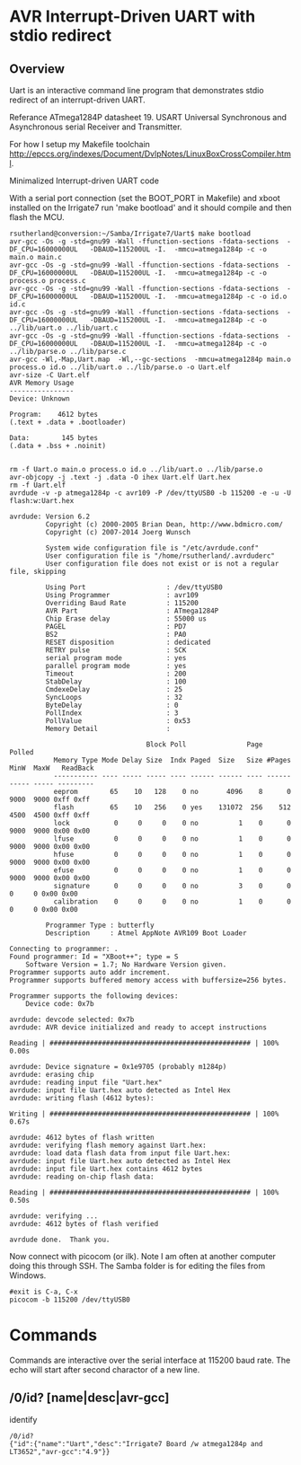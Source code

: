 # AVR  Interrupt-Driven UART with stdio redirect

## Overview

Uart is an interactive command line program that demonstrates stdio redirect of an interrupt-driven UART. 

Referance ATmega1284P datasheet 19. USART Universal Synchronous and Asynchronous serial Receiver and Transmitter.

For how I setup my Makefile toolchain <http://epccs.org/indexes/Document/DvlpNotes/LinuxBoxCrossCompiler.html>.

Minimalized Interrupt-driven UART code

With a serial port connection (set the BOOT_PORT in Makefile) and xboot installed on the Irrigate7 run 'make bootload' and it should compile and then flash the MCU.

``` 
rsutherland@conversion:~/Samba/Irrigate7/Uart$ make bootload
avr-gcc -Os -g -std=gnu99 -Wall -ffunction-sections -fdata-sections  -DF_CPU=16000000UL   -DBAUD=115200UL -I.  -mmcu=atmega1284p -c -o main.o main.c
avr-gcc -Os -g -std=gnu99 -Wall -ffunction-sections -fdata-sections  -DF_CPU=16000000UL   -DBAUD=115200UL -I.  -mmcu=atmega1284p -c -o process.o process.c
avr-gcc -Os -g -std=gnu99 -Wall -ffunction-sections -fdata-sections  -DF_CPU=16000000UL   -DBAUD=115200UL -I.  -mmcu=atmega1284p -c -o id.o id.c
avr-gcc -Os -g -std=gnu99 -Wall -ffunction-sections -fdata-sections  -DF_CPU=16000000UL   -DBAUD=115200UL -I.  -mmcu=atmega1284p -c -o ../lib/uart.o ../lib/uart.c
avr-gcc -Os -g -std=gnu99 -Wall -ffunction-sections -fdata-sections  -DF_CPU=16000000UL   -DBAUD=115200UL -I.  -mmcu=atmega1284p -c -o ../lib/parse.o ../lib/parse.c
avr-gcc -Wl,-Map,Uart.map  -Wl,--gc-sections  -mmcu=atmega1284p main.o process.o id.o ../lib/uart.o ../lib/parse.o -o Uart.elf
avr-size -C Uart.elf
AVR Memory Usage
----------------
Device: Unknown

Program:    4612 bytes
(.text + .data + .bootloader)

Data:        145 bytes
(.data + .bss + .noinit)


rm -f Uart.o main.o process.o id.o ../lib/uart.o ../lib/parse.o
avr-objcopy -j .text -j .data -O ihex Uart.elf Uart.hex
rm -f Uart.elf
avrdude -v -p atmega1284p -c avr109 -P /dev/ttyUSB0 -b 115200 -e -u -U flash:w:Uart.hex

avrdude: Version 6.2
         Copyright (c) 2000-2005 Brian Dean, http://www.bdmicro.com/
         Copyright (c) 2007-2014 Joerg Wunsch

         System wide configuration file is "/etc/avrdude.conf"
         User configuration file is "/home/rsutherland/.avrduderc"
         User configuration file does not exist or is not a regular file, skipping

         Using Port                    : /dev/ttyUSB0
         Using Programmer              : avr109
         Overriding Baud Rate          : 115200
         AVR Part                      : ATmega1284P
         Chip Erase delay              : 55000 us
         PAGEL                         : PD7
         BS2                           : PA0
         RESET disposition             : dedicated
         RETRY pulse                   : SCK
         serial program mode           : yes
         parallel program mode         : yes
         Timeout                       : 200
         StabDelay                     : 100
         CmdexeDelay                   : 25
         SyncLoops                     : 32
         ByteDelay                     : 0
         PollIndex                     : 3
         PollValue                     : 0x53
         Memory Detail                 :

                                  Block Poll               Page                       Polled
           Memory Type Mode Delay Size  Indx Paged  Size   Size #Pages MinW  MaxW   ReadBack
           ----------- ---- ----- ----- ---- ------ ------ ---- ------ ----- ----- ---------
           eeprom        65    10   128    0 no       4096    8      0  9000  9000 0xff 0xff
           flash         65    10   256    0 yes    131072  256    512  4500  4500 0xff 0xff
           lock           0     0     0    0 no          1    0      0  9000  9000 0x00 0x00
           lfuse          0     0     0    0 no          1    0      0  9000  9000 0x00 0x00
           hfuse          0     0     0    0 no          1    0      0  9000  9000 0x00 0x00
           efuse          0     0     0    0 no          1    0      0  9000  9000 0x00 0x00
           signature      0     0     0    0 no          3    0      0     0     0 0x00 0x00
           calibration    0     0     0    0 no          1    0      0     0     0 0x00 0x00

         Programmer Type : butterfly
         Description     : Atmel AppNote AVR109 Boot Loader

Connecting to programmer: .
Found programmer: Id = "XBoot++"; type = S
    Software Version = 1.7; No Hardware Version given.
Programmer supports auto addr increment.
Programmer supports buffered memory access with buffersize=256 bytes.

Programmer supports the following devices:
    Device code: 0x7b

avrdude: devcode selected: 0x7b
avrdude: AVR device initialized and ready to accept instructions

Reading | ################################################## | 100% 0.00s

avrdude: Device signature = 0x1e9705 (probably m1284p)
avrdude: erasing chip
avrdude: reading input file "Uart.hex"
avrdude: input file Uart.hex auto detected as Intel Hex
avrdude: writing flash (4612 bytes):

Writing | ################################################## | 100% 0.67s

avrdude: 4612 bytes of flash written
avrdude: verifying flash memory against Uart.hex:
avrdude: load data flash data from input file Uart.hex:
avrdude: input file Uart.hex auto detected as Intel Hex
avrdude: input file Uart.hex contains 4612 bytes
avrdude: reading on-chip flash data:

Reading | ################################################## | 100% 0.50s

avrdude: verifying ...
avrdude: 4612 bytes of flash verified

avrdude done.  Thank you.

``` 

Now connect with picocom (or ilk). Note I am often at another computer doing this through SSH. The Samba folder is for editing the files from Windows.

``` 
#exit is C-a, C-x
picocom -b 115200 /dev/ttyUSB0
``` 

# Commands

Commands are interactive over the serial interface at 115200 baud rate. The echo will start after second charactor of a new line. 

## /0/id? [name|desc|avr-gcc]

identify 

``` 
/0/id?
{"id":{"name":"Uart","desc":"Irrigate7 Board /w atmega1284p and LT3652","avr-gcc":"4.9"}}
``` 
